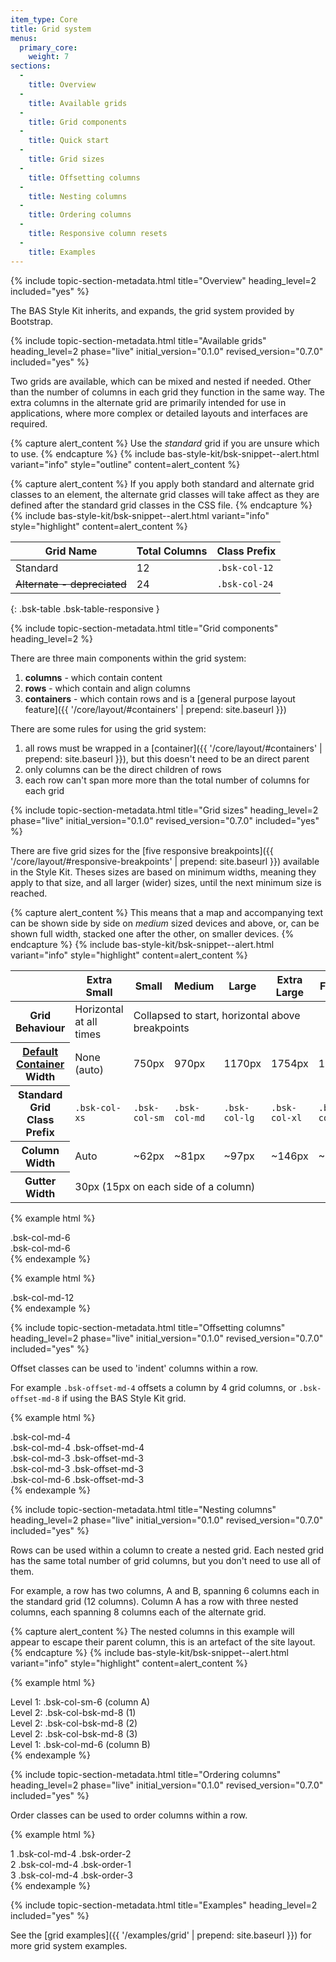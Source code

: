 ```yaml
---
item_type: Core
title: Grid system
menus:
  primary_core:
    weight: 7
sections:
  -
    title: Overview
  -
    title: Available grids
  -
    title: Grid components
  -
    title: Quick start
  -
    title: Grid sizes
  -
    title: Offsetting columns
  -
    title: Nesting columns
  -
    title: Ordering columns
  -
    title: Responsive column resets
  -
    title: Examples
---
```


{% include topic-section-metadata.html
  title="Overview"
  heading_level=2
  included="yes"
%}

The BAS Style Kit inherits, and expands, the grid system provided by Bootstrap.

{% include topic-section-metadata.html
  title="Available grids"
  heading_level=2
  phase="live"
  initial_version="0.1.0"
  revised_version="0.7.0"
  included="yes"
%}

Two grids are available, which can be mixed and nested if needed. Other than the number of columns in each grid they
function in the same way. The extra columns in the alternate grid are primarily intended for use in applications, where
more complex or detailed layouts and interfaces are required.

{% capture alert_content %}
Use the *standard* grid if you are unsure which to use.
{% endcapture %}
{% include bas-style-kit/bsk-snippet--alert.html
  variant="info"
  style="outline"
  content=alert_content
%}

{% capture alert_content %}
If you apply both standard and alternate grid classes to an element, the alternate grid classes will take affect as
they are defined after the standard grid classes in the CSS file.
{% endcapture %}
{% include bas-style-kit/bsk-snippet--alert.html
  variant="info"
  style="highlight"
  content=alert_content
%}

| Grid Name                           | Total Columns | Class Prefix   |
| ----------------------------------- | ------------- | -------------- |
| Standard                            | 12            | `.bsk-col-12`  |
| <s>Alternate - depreciated</s>      | 24            | `.bsk-col-24`  |
{: .bsk-table .bsk-table-responsive }

{% include topic-section-metadata.html
  title="Grid components"
  heading_level=2
%}

There are three main components within the grid system:

1. **columns** - which contain content
2. **rows** - which contain and align columns
3. **containers** - which contain rows and is a
[general purpose layout feature]({{ '/core/layout/#containers' | prepend: site.baseurl }})

There are some rules for using the grid system:

1. all rows must be wrapped in a [container]({{ '/core/layout/#containers' | prepend: site.baseurl }}), but this
doesn't need to be an direct parent
2. only columns can be the direct children of rows
3. each row can't span more more than the total number of columns for each grid

{% include topic-section-metadata.html
  title="Grid sizes"
  heading_level=2
  phase="live"
  initial_version="0.1.0"
  revised_version="0.7.0"
  included="yes"
%}

There are five grid sizes for the
[five responsive breakpoints]({{ '/core/layout/#responsive-breakpoints' | prepend: site.baseurl }}) available in the
Style Kit. Theses sizes are based on minimum widths, meaning they apply to that size, and all larger (wider) sizes,
until the next minimum size is reached.

{% capture alert_content %}
This means that a map and accompanying text can be shown side by side on *medium* sized devices and above, or, can be
shown full width, stacked one after the other, on smaller devices.
{% endcapture %}
{% include bas-style-kit/bsk-snippet--alert.html
  variant="info"
  style="highlight"
  content=alert_content
%}

<table class="bsk-table">
  <thead>
    <tr>
      <th></th>
      <th>Extra Small</th>
      <th>Small</th>
      <th>Medium</th>
      <th>Large</th>
      <th>Extra Large</th>
      <th>Full HD</th>
    </tr>
  </thead>
  <tbody>
    <tr>
      <th>Grid Behaviour</th>
      <td>Horizontal at all times</td>
      <td colspan="5">Collapsed to start, horizontal above breakpoints</td>
    </tr>
    <tr>
      <th><a href="{{ '/core/layout/#default-container' | prepend: site.baseurl }}">Default Container</a> Width</th>
      <td>None (auto)</td>
      <td>750px</td>
      <td>970px</td>
      <td>1170px</td>
      <td>1754px</td>
      <td>1840px</td>
    </tr>
    <tr>
      <th>Standard Grid Class Prefix</th>
      <td><code>.bsk-col-xs</code></td>
      <td><code>.bsk-col-sm</code></td>
      <td><code>.bsk-col-md</code></td>
      <td><code>.bsk-col-lg</code></td>
      <td><code>.bsk-col-xl</code></td>
      <td><code>.bsk-col-fhd</code></td>
    </tr>
    <tr>
      <th>Column Width</th>
      <td>Auto</td>
      <td>~62px</td>
      <td>~81px</td>
      <td>~97px</td>
      <td>~146px</td>
      <td>~153px</td>
    </tr>
    <tr>
      <th>Gutter Width</th>
      <td colspan="6">30px (15px on each side of a column)</td>
    </tr>
  </tbody>
</table>

{% example html %}
<div class="bsk-row">
  <div class="bsk-col-md-6 bsk-docs-content-block">.bsk-col-md-6</div>
  <div class="bsk-col-md-6 bsk-docs-content-block">.bsk-col-md-6</div>
</div>
{% endexample %}

{% example html %}
<div class="bsk-row">
  <div class="bsk-col-md-12 bsk-docs-content-block">.bsk-col-md-12</div>
</div>
{% endexample %}

{% include topic-section-metadata.html
  title="Offsetting columns"
  heading_level=2
  phase="live"
  initial_version="0.1.0"
  revised_version="0.7.0"
  included="yes"
%}

Offset classes can be used to 'indent' columns within a row.

For example `.bsk-offset-md-4` offsets a column by 4 grid columns, or `.bsk-offset-md-8` if using the BAS
Style Kit grid.

{% example html %}
<div class="bsk-row">
  <div class="bsk-col-md-4 bsk-docs-content-block">.bsk-col-md-4</div>
  <div class="bsk-col-md-4 bsk-offset-md-4 bsk-docs-content-block">.bsk-col-md-4 .bsk-offset-md-4</div>
</div>
<div class="bsk-row">
  <div class="bsk-col-md-3 bsk-offset-md-3 bsk-docs-content-block">.bsk-col-md-3 .bsk-offset-md-3</div>
  <div class="bsk-col-md-3 bsk-offset-md-3 bsk-docs-content-block">.bsk-col-md-3 .bsk-offset-md-3</div>
</div>
<div class="bsk-row">
  <div class="bsk-col-md-6 bsk-offset-md-3 bsk-docs-content-block">.bsk-col-md-6 .bsk-offset-md-3</div>
</div>
{% endexample %}

{% include topic-section-metadata.html
  title="Nesting columns"
  heading_level=2
  phase="live"
  initial_version="0.1.0"
  revised_version="0.7.0"
  included="yes"
%}

Rows can be used within a column to create a nested grid. Each nested grid has the same total number of grid columns,
but you don't need to use all of them.

For example, a row has two columns, A and B, spanning 6 columns each in the standard grid (12 columns). Column A has a
row with three nested columns, each spanning 8 columns each of the alternate grid.

{% capture alert_content %}
The nested columns in this example will appear to escape their parent column, this is an artefact of the site layout.
{% endcapture %}
{% include bas-style-kit/bsk-snippet--alert.html
  variant="info"
  style="highlight"
  content=alert_content
%}

{% example html %}
<div class="bsk-row">
  <div class="bsk-col-md-6 bsk-docs-content-block">
    Level 1: .bsk-col-sm-6 (column A)
    <div class="bsk-row">
      <div class="bsk-col-bsk-md-8 bsk-docs-content-block">
        Level 2: .bsk-col-bsk-md-8 (1)
      </div>
      <div class="bsk-col-bsk-md-8 bsk-docs-content-block">
        Level 2: .bsk-col-bsk-md-8 (2)
      </div>
      <div class="bsk-col-bsk-md-8 bsk-docs-content-block">
        Level 2: .bsk-col-bsk-md-8 (3)
      </div>
    </div>
  </div>
  <div class="bsk-col-md-6 bsk-docs-content-block">
    Level 1: .bsk-col-md-6 (column B)
  </div>
</div>
{% endexample %}

{% include topic-section-metadata.html
  title="Ordering columns"
  heading_level=2
  phase="live"
  initial_version="0.1.0"
  revised_version="0.7.0"
  included="yes"
%}

Order classes can be used to order columns within a row.

{% example html %}
<div class="bsk-row">
  <div class="bsk-col-md-4 bsk-order-2 bsk-docs-content-block">1 .bsk-col-md-4 .bsk-order-2</div>
  <div class="bsk-col-md-4 bsk-order-1 bsk-docs-content-block">2 .bsk-col-md-4 .bsk-order-1</div>
  <div class="bsk-col-md-4 bsk-order-3 bsk-docs-content-block">3 .bsk-col-md-4 .bsk-order-3</div>
</div>
{% endexample %}

{% include topic-section-metadata.html
  title="Examples"
  heading_level=2
  included="yes"
%}

See the [grid examples]({{ '/examples/grid' | prepend: site.baseurl }}) for more grid system examples.
